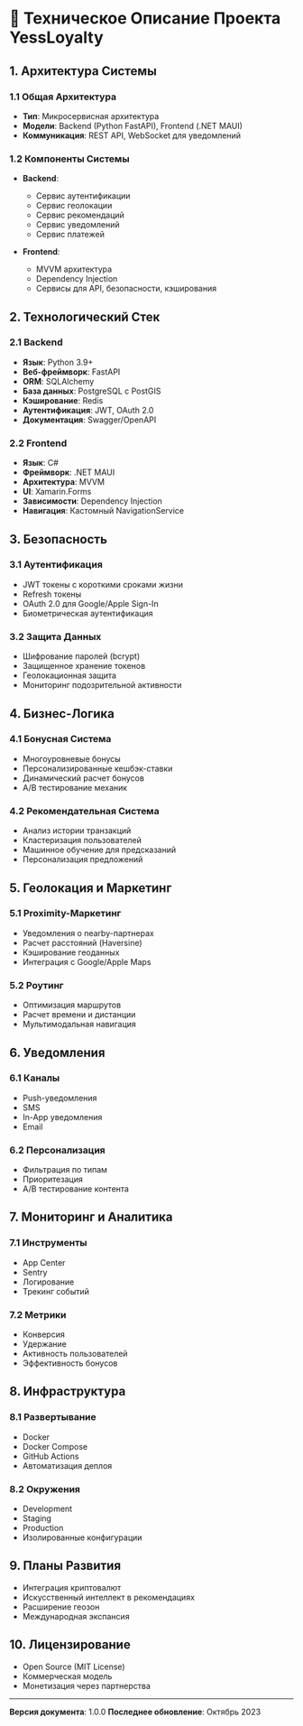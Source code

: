 # 🔬 Техническое Описание Проекта YessLoyalty

## 1. Архитектура Системы

### 1.1 Общая Архитектура
- **Тип**: Микросервисная архитектура
- **Модели**: Backend (Python FastAPI), Frontend (.NET MAUI)
- **Коммуникация**: REST API, WebSocket для уведомлений

### 1.2 Компоненты Системы
- **Backend**:
  - Сервис аутентификации
  - Сервис геолокации
  - Сервис рекомендаций
  - Сервис уведомлений
  - Сервис платежей

- **Frontend**:
  - MVVM архитектура
  - Dependency Injection
  - Сервисы для API, безопасности, кэширования

## 2. Технологический Стек

### 2.1 Backend
- **Язык**: Python 3.9+
- **Веб-фреймворк**: FastAPI
- **ORM**: SQLAlchemy
- **База данных**: PostgreSQL с PostGIS
- **Кэширование**: Redis
- **Аутентификация**: JWT, OAuth 2.0
- **Документация**: Swagger/OpenAPI

### 2.2 Frontend
- **Язык**: C#
- **Фреймворк**: .NET MAUI
- **Архитектура**: MVVM
- **UI**: Xamarin.Forms
- **Зависимости**: Dependency Injection
- **Навигация**: Кастомный NavigationService

## 3. Безопасность

### 3.1 Аутентификация
- JWT токены с короткими сроками жизни
- Refresh токены
- OAuth 2.0 для Google/Apple Sign-In
- Биометрическая аутентификация

### 3.2 Защита Данных
- Шифрование паролей (bcrypt)
- Защищенное хранение токенов
- Геолокационная защита
- Мониторинг подозрительной активности

## 4. Бизнес-Логика

### 4.1 Бонусная Система
- Многоуровневые бонусы
- Персонализированные кешбэк-ставки
- Динамический расчет бонусов
- A/B тестирование механик

### 4.2 Рекомендательная Система
- Анализ истории транзакций
- Кластеризация пользователей
- Машинное обучение для предсказаний
- Персонализация предложений

## 5. Геолокация и Маркетинг

### 5.1 Proximity-Маркетинг
- Уведомления о nearby-партнерах
- Расчет расстояний (Haversine)
- Кэширование геоданных
- Интеграция с Google/Apple Maps

### 5.2 Роутинг
- Оптимизация маршрутов
- Расчет времени и дистанции
- Мультимодальная навигация

## 6. Уведомления

### 6.1 Каналы
- Push-уведомления
- SMS
- In-App уведомления
- Email

### 6.2 Персонализация
- Фильтрация по типам
- Приоритезация
- A/B тестирование контента

## 7. Мониторинг и Аналитика

### 7.1 Инструменты
- App Center
- Sentry
- Логирование
- Трекинг событий

### 7.2 Метрики
- Конверсия
- Удержание
- Активность пользователей
- Эффективность бонусов

## 8. Инфраструктура

### 8.1 Развертывание
- Docker
- Docker Compose
- GitHub Actions
- Автоматизация деплоя

### 8.2 Окружения
- Development
- Staging
- Production
- Изолированные конфигурации

## 9. Планы Развития

- Интеграция криптовалют
- Искусственный интеллект в рекомендациях
- Расширение геозон
- Международная экспансия

## 10. Лицензирование

- Open Source (MIT License)
- Коммерческая модель
- Монетизация через партнерства

---

**Версия документа**: 1.0.0
**Последнее обновление**: Октябрь 2023
